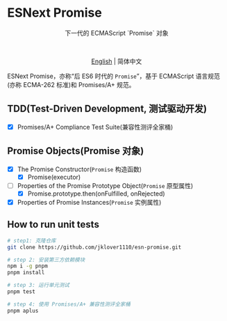 # ESNext Promise

<p align='center'>下一代的 ECMAScript `Promise` 对象</p>

<br>

<p align='center'>
  <a href='./README.md'>English</a> | 简体中文
</p>

ESNext Promise，亦称“后 ES6 时代的 `Promise`”，基于 ECMAScript 语言规范(亦称 ECMA-262 标准)和 Promises/A+ 规范。

## TDD(Test-Driven Development, 测试驱动开发)

- [x] Promises/A+ Compliance Test Suite(兼容性测评全家桶)

## Promise Objects(Promise 对象)

- [x] The Promise Constructor(`Promise` 构造函数)
  - [x] Promise(executor)
- [ ] Properties of the Promise Prototype Object(`Promise` 原型属性)
  - [x] Promise.prototype.then(onFulfilled, onRejected)
- [x] Properties of Promise Instances(`Promise` 实例属性)

## How to run unit tests

```bash
# step1: 克隆仓库
git clone https://github.com/jklover1110/esn-promise.git

# step 2: 安装第三方依赖模块
npm i -g pnpm
pnpm install

# step 3: 运行单元测试
pnpm test

# step 4: 使用 Promises/A+ 兼容性测评全家桶
pnpm aplus

```
